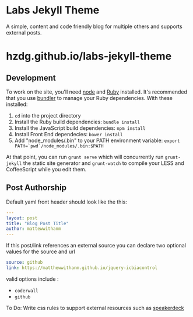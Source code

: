Labs Jekyll Theme
================

A simple, content and code friendly blog for multiple others and supports external posts.

hzdg.github.io/labs-jekyll-theme
================

Development
-----------

To work on the site, you'll need [node] and [Ruby] installed. It's recommended
that you use [bundler] to manage your Ruby dependencies. With these installed:

1. `cd` into the project directory
2. Install the Ruby build dependencies: `bundle install`
3. Install the JavaScript build dependencies: `npm install`
4. Install Front End dependecies: `bower install`
5. Add "node_modules/.bin" to your PATH environment variable: ``export PATH=`pwd`/node_modules/.bin:$PATH``

At that point, you can run `grunt serve` which will concurrently run `grunt-jekyll` the static site generator and `grunt-watch` to compile your LESS and CoffeeScript while you edit them.

[node]: http://nodejs.org
[ruby]: http://www.ruby-lang.org
[bundler]: http://bundler.io

Post Authorship
-----------
Default yaml front header should look like the this:

``` yaml
---
layout: post
title: "Blog Post Title"
author: mattewwithanm
---
```

If this post/link references an external source you can declare two optional values for the source and url
``` yaml
source: github
link: https://matthewwithanm.github.io/jquery-icbiacontrol
```

valid options include :
- `coderwall`
- `github`

To Do: Write css rules to support external resources such as [speakerdeck](https://speakerdeck.com/)
